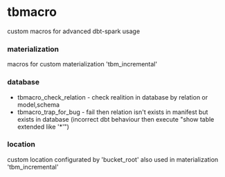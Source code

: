 # tbmacro
custom macros for advanced dbt-spark usage

### materialization
macros for custom materialization 'tbm_incremental'

### database
- tbmacro_check_relation - check realition in database by relation or model,schema
- tbmacro_trap_for_bug - fail then relation isn't exists in manifest but exists in database (incorrect dbt behaviour then execute "show table extended like '*'")

### location
custom location configurated by 'bucket_root'
also used in materialization 'tbm_incremental'
